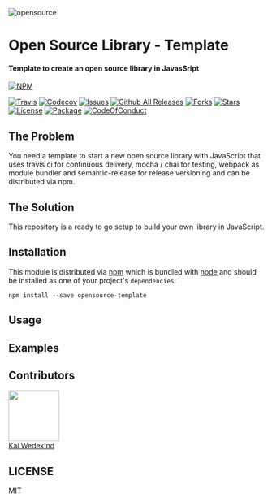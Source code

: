 ![opensource](https://user-images.githubusercontent.com/12070900/30003088-819ad23e-9086-11e7-9267-f45eee511193.png)

# Open Source Library - Template

#### Template to create an open source library in JavasSript

[![NPM](https://nodei.co/npm/opensource-template.png?downloads=true&downloadRank=true&stars=true)](https://nodei.co/npm/opensource-template/)

[![Travis](https://img.shields.io/travis/KaiWedekind/opensource-template.svg)]()
[![Codecov](https://img.shields.io/codecov/c/github/KaiWedekind/opensource-template.svg)]()
[![Issues](https://img.shields.io/github/issues/KaiWedekind/opensource-template.svg)](https://github.com/KaiWedekind/opensource-template/issues)
[![Github All Releases](https://img.shields.io/github/downloads/KaiWedekind/opensource-template/total.svg)]()
[![Forks](https://img.shields.io/github/forks/KaiWedekind/opensource-template.svg)](https://github.com/KaiWedekind/opensource-template/network)
[![Stars](https://img.shields.io/github/stars/KaiWedekind/opensource-template.svg)](https://github.com/KaiWedekind/opensource-template/stargazers)
[![License](https://img.shields.io/badge/license-MIT-blue.svg)](https://raw.githubusercontent.com/KaiWedekind/opensource-template/master/LICENSE)
[![Package](https://img.shields.io/badge/npm-5.0.3-blue.svg)](package)
[![CodeOfConduct](https://img.shields.io/badge/code%20of-conduct-ff69b4.svg)]()

## The Problem

You need a template to start a new open source library with JavaScript that uses travis ci for continuous delivery, mocha / chai for testing, webpack as module bundler and semantic-release for release versioning and can be distributed via npm.

## The Solution
This repository is a ready to go setup to build your own library in JavaScript.

## Installation

This module is distributed via [npm](https://www.npmjs.com/) which is bundled with [node](https://nodejs.org/) and should be installed as one of your project's `dependencies`:

```
npm install --save opensource-template
```

## Usage

## Examples

## Contributors

<!-- ALL-CONTRIBUTORS-LIST:START - Do not remove or modify this section -->
<span align="center">
    <img src="https://avatars0.githubusercontent.com/u/12070900?v=4&s=460" width="100px;"/><br />
    <a href="https://www.kaiwedekind.com/" target="_blank">Kai Wedekind</a>
</span>
<!-- ALL-CONTRIBUTORS-LIST:END -->

## LICENSE

MIT



